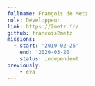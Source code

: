 ```yaml
---
fullname: François de Metz
role: Développeur
link: https://2metz.fr/
github: francois2metz
missions:
  - start: '2019-02-25'
    end: '2020-03-20'
    status: independent
previously:
    - eva
---
```

